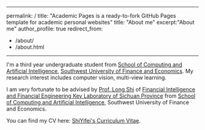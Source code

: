 ---
 permalink: /
 title: "Academic Pages is a ready-to-fork GitHub Pages template for academic personal websites"
 title: "About me"
 excerpt:"About me"
 author_profile: true
 redirect_from: 
   - /about/
   - /about.html
 ---
 
I'm a third year undergraduate student from [School of Computing and Artificial Intelligence](https://it.swufe.edu.cn/), [Southwest University of Finance and Economics](https://www.swufe.edu.cn/). My research interest includes computer vision, multi-view learning.

I am very fortunate to be advised by [Prof. Long Shi](https://it.swufe.edu.cn/info/1107/7444.htm) of [Financial Intelligence and Financial Engineering
Key Laboratory of Sichuan Province](https://fife.swufe.edu.cn/) from [School of Computing and Artificial Intelligence](https://it.swufe.edu.cn/), Southwest University of Finance and Economics.

You can find my CV here: [ShiYifei's Curriculum Vitae](../assets/cv_ShiYifei.pdf).

